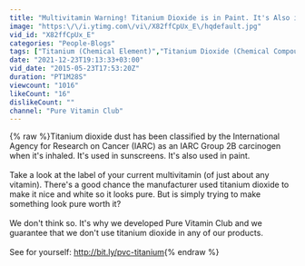 ```yaml
---
title: "Multivitamin Warning! Titanium Dioxide is in Paint. It's Also in Most Multivitamins."
image: "https:\/\/i.ytimg.com\/vi\/X82ffCpUx_E\/hqdefault.jpg"
vid_id: "X82ffCpUx_E"
categories: "People-Blogs"
tags: ["Titanium (Chemical Element)","Titanium Dioxide (Chemical Compound)","Paint (Visual Art Medium)"]
date: "2021-12-23T19:13:33+03:00"
vid_date: "2015-05-23T17:53:20Z"
duration: "PT1M28S"
viewcount: "1016"
likeCount: "16"
dislikeCount: ""
channel: "Pure Vitamin Club"
---
```

{% raw %}Titanium dioxide dust has been classified by the International Agency for Research on Cancer (IARC) as an IARC Group 2B carcinogen when it's inhaled. It's used in sunscreens. It's also used in paint.<br /><br />Take a look at the label of your current multivitamin (of just about any vitamin). There's a good chance the manufacturer used titanium dioxide to make it nice and white so it looks pure. But is simply trying to make something look pure worth it?<br /><br />We don't think so. It's why we developed Pure Vitamin Club and we guarantee that we don't use titanium dioxide in any of our products. <br /><br />See for yourself: <a rel="nofollow" target="blank" href="http://bit.ly/pvc-titanium">http://bit.ly/pvc-titanium</a>{% endraw %}
